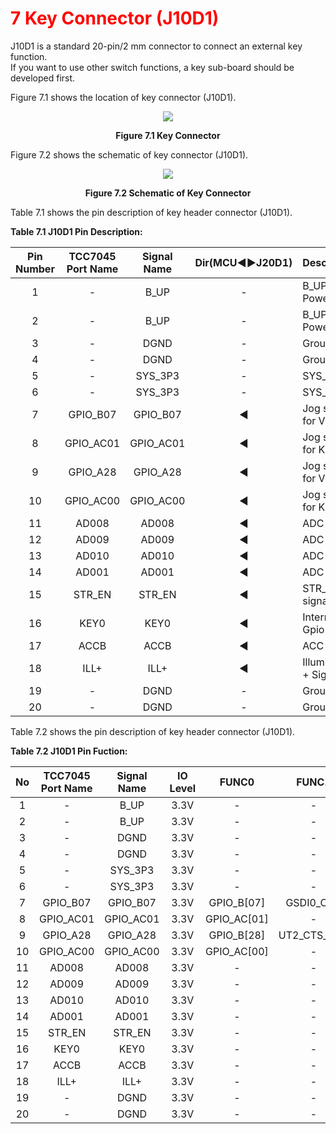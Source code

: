 <h1 style="color:red">
 7 Key Connector (J10D1)
</h1>


J10D1 is a standard 20-pin/2 mm connector to connect an external key function.  
If you want to use other switch functions, a key sub-board should be developed first.  

Figure 7.1 shows the location of key connector (J10D1).
<p align="center"><img src="https://github.com/Topst-Dev/Documentation/assets/161264431/217d800b-11e6-4dd2-a244-1e3c2cce6602"></p> 
<p align="center"><strong>Figure 7.1 Key Connector</strong></p>

Figure 7.2 shows the schematic of key connector (J10D1).
<p align="center"><img src="https://github.com/Topst-Dev/Documentation/assets/161264431/ab405c1f-f588-4a52-9a00-a6bfab0515dc"></p>  
<p align="center"><strong>Figure 7.2 Schematic of Key Connector</strong></p>


Table 7.1 shows the pin description of key header connector (J10D1).  

**Table 7.1 J10D1 Pin Description:**    

|  Pin Number | TCC7045 Port Name | Signal Name | Dir(MCU◀▶J20D1)| Description            |
|:-----------:|:-----------------:|:-----------:|:----------------:|------------------------|
| 1           |         -         | B_UP        |       -          | B_UP Power             |
| 2           |         -         | B_UP        |       -          | B_UP Power             |
| 3           |         -         | DGND        |       -          | Ground                 |
| 4           |         -         | DGND        |       -          | Ground                 |
| 5           |         -         | SYS_3P3     |       -          | SYS_3P3V               |
| 6           |         -         | SYS_3P3     |       -          | SYS_3P3V               |
| 7           | GPIO_B07          | GPIO_B07    |  ◀              | Jog signal for VOL_DN  |
| 8           | GPIO_AC01         | GPIO_AC01   |  ◀              | Jog signal for KEY_DN  |
| 9           | GPIO_A28          | GPIO_A28    |  ◀              | Jog signal for VOL_UP  |
| 10          | GPIO_AC00         | GPIO_AC00   |  ◀              | Jog signal for KEY_UP  |
| 11          | AD008             | AD008       |  ◀              | ADC Key                |
| 12          | AD009             | AD009       |  ◀              | ADC Key                |
| 13          | AD010             | AD010       |  ◀              | ADC Key                |
| 14          | AD001             | AD001       |  ◀              | ADC Key                |
| 15          | STR_EN            | STR_EN      |  ◀              | STR_EN signal          |
| 16          | KEY0              | KEY0        |  ◀              | Interrupt Gpio Key     |
| 17          | ACCB              | ACCB        |  ◀              | ACC Signal             |
| 18          | ILL+              | ILL+        |  ◀              | Illumination + Signal  |
| 19          |         -         | DGND        |       -          | Ground                 |
| 20          |         -         | DGND        |       -          | Ground                 |


Table 7.2 shows the pin description of key header connector (J10D1). 

**Table 7.2 J10D1 Pin Fuction:**  

|  No         | TCC7045 Port Name | Signal Name | IO Level | FUNC0        | FUNC1       | FUNC2       | FUNC3          | FUNC4(ANALOG) |
|:-----------:|:-----------------:|:-----------:|:--------:|:------------:|:-----------:|:-----------:|:--------------:|:-------------:|
| 1           |         -         | B_UP        | 3.3V     |      -       |      -      |      -      |        -       |       -       |
| 2           |         -         | B_UP        | 3.3V     |      -       |      -      |      -      |        -       |       -       |
| 3           |         -         | DGND        | 3.3V     |      -       |      -      |      -      |        -       |       -       |
| 4           |         -         | DGND        | 3.3V     |      -       |      -      |      -      |        -       |       -       |
| 5           |         -         | SYS_3P3     | 3.3V     |      -       |      -      |      -      |        -       |       -       |
| 6           |         -         | SYS_3P3     | 3.3V     |      -       |      -      |      -      |        -       |       -       |
| 7           | GPIO_B07          | GPIO_B07    | 3.3V     | GPIO_B[07]   | GSDI0_CH0   | PWM_OUT[01] | MFIO_1_CH1[03] |       -       | 
| 8           | GPIO_AC01         | GPIO_AC01   | 3.3V     | GPIO_AC[01]  |      -      | UT2_RXD_CH1 |        -       | AD1[01]       |
| 9           | GPIO_A28          | GPIO_A28    | 3.3V     |  GPIO_B[28]  | UT2_CTS_CH0 | PWM_OUT[08] |        -       |       -       | 
| 10          | GPIO_AC00         | GPIO_AC00   | 3.3V     | GPIO_AC[00]  |      -      | UT2_TXD_CH1 |        -       | AD1[00]       | 
| 11          | AD008             | AD008       | 3.3V     |      -       |      -      |      -      |        -       | AD0[08]       |
| 12          | AD009             | AD009       | 3.3V     |      -       |      -      |      -      |        -       | AD0[09]       |
| 13          | AD010             | AD010       | 3.3V     |      -       |      -      |      -      |        -       | AD0[10]       |
| 14          | AD001             | AD001       | 3.3V     |      -       |      -      |      -      |        -       | AD0[11]       |
| 15          | STR_EN            | STR_EN      | 3.3V     |      -       |      -      |      -      |        -       |       -       |
| 16          | KEY0              | KEY0        | 3.3V     |      -       |      -      |      -      |        -       |       -       |
| 17          | ACCB              | ACCB        | 3.3V     |      -       |      -      |      -      |        -       |       -       |
| 18          | ILL+              | ILL+        | 3.3V     |      -       |      -      |      -      |        -       |       -       |
| 19          |         -         | DGND        | 3.3V     |      -       |      -      |      -      |        -       |       -       |
| 20          |         -         | DGND        | 3.3V     |      -       |      -      |      -      |        -       |       -       |
